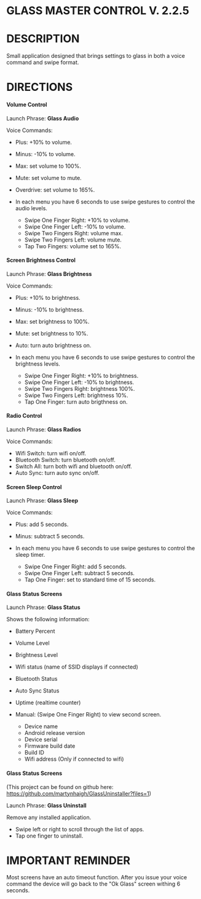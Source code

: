 GLASS MASTER CONTROL  V. 2.2.5
=============

DESCRIPTION
=============
Small application designed that brings settings to glass in both a voice command and swipe format.

DIRECTIONS
=============

#### Volume Control

Launch Phrase: <b>Glass Audio</b>

Voice Commands:
* Plus: +10% to volume.
* Minus: -10% to volume.
* Max: set volume to 100%.
* Mute: set volume to mute.
* Overdrive: set volume to 165%.

* In each menu you have 6 seconds to use swipe gestures to control the audio levels.
	* Swipe One Finger Right: +10% to volume.
	* Swipe One Finger Left: -10% to volume.
	* Swipe Two Fingers Right: volume max.
	* Swipe Two Fingers Left: volume mute.
	* Tap Two Fingers: volume set to 165%.


#### Screen Brightness Control

Launch Phrase: <b>Glass Brightness</b>

Voice Commands:
* Plus: +10% to brightness.
* Minus: -10% to brightness.
* Max: set brightness to 100%.
* Mute: set brightness to 10%.
* Auto: turn auto brightness on.

* In each menu you have 6 seconds to use swipe gestures to control the brightness levels.
	* Swipe One Finger Right: +10% to brightness.
	* Swipe One Finger Left: -10% to brightness.
	* Swipe Two Fingers Right: brightness 100%.
	* Swipe Two Fingers Left: brightness 10%.
	* Tap One Finger: turn auto brigthness on.

#### Radio Control

Launch Phrase: <b>Glass Radios</b>

Voice Commands:
* Wifi Switch: turn wifi on/off.
* Bluetooth Switch: turn bluetooth on/off.
* Switch All: turn both wifi and bluetooth on/off.
* Auto Sync: turn auto sync on/off.

#### Screen Sleep Control

Launch Phrase: <b>Glass Sleep</b>

Voice Commands:
* Plus: add 5 seconds.
* Minus: subtract 5 seconds.

* In each menu you have 6 seconds to use swipe gestures to control the sleep timer.
	* Swipe One Finger Right: add 5 seconds.
	* Swipe One Finger Left: subtract 5 seconds.
	* Tap One Finger: set to standard time of 15 seconds.


#### Glass Status Screens

Launch Phrase: <b>Glass Status</b>

Shows the following information:
* Battery Percent
* Volume Level
* Brightness Level
* Wifi status (name of SSID displays if connected)
* Bluetooth Status
* Auto Sync Status
* Uptime (realtime counter)

* Manual: (Swipe One Finger Right) to view second screen.
	* Device name
	* Android release version
	* Device serial 
	* Firmware build date
	* Build ID
	* Wifi address (Only if connected to wifi)


#### Glass Status Screens

(This project can be found on github here: https://github.com/martynhaigh/GlassUninstaller?files=1)

Launch Phrase: <b>Glass Uninstall</b>

Remove any installed application.  
* Swipe left or right to scroll through the list of apps. 
* Tap one finger to uninstall.


IMPORTANT REMINDER
=============

Most screens have an auto timeout function.  After you issue your voice command the device will go back to the "Ok Glass" screen withing 6 seconds.
